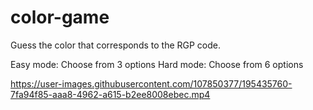 # color-game

Guess the color that corresponds to the RGP code.

Easy mode: Choose from 3 options
Hard mode: Choose from 6 options

https://user-images.githubusercontent.com/107850377/195435760-7fa94f85-aaa8-4962-a615-b2ee8008ebec.mp4

